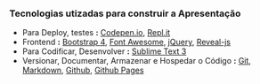 <br/>
<br/>

### Tecnologias utizadas para construir a Apresentação 

- Para Deploy, testes **:** [Codepen.io](https://codepen.io/), [Repl.it](http://repl.it/)
- Frontend **:** [Bootstrap 4](https://getbootstrap.com/), [Font Awesome](https://fontawesome.com/), [jQuery](https://jquery.com/), [Reveal-js](https://revealjs.com/)
- Para Codificar, Desenvolver **:** [Sublime Text 3](https://www.sublimetext.com/3)
- Versionar, Documentar, Armazenar e Hospedar o Código **:** [Git](https://git-scm.com/), [Markdown](https://daringfireball.net/projects/markdown/), [Github](https://github.com/), [Github Pages](https://github.com/)

<br/>
<br/>

